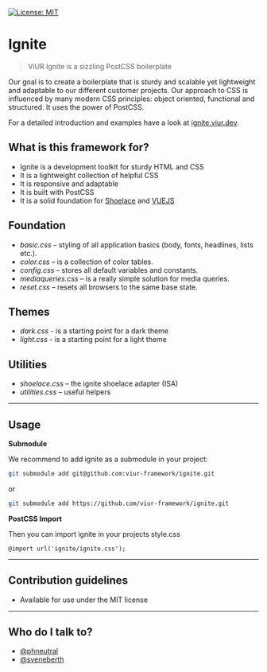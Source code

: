 [![License: MIT](https://img.shields.io/npm/l/@viur/ignite)](https://raw.githubusercontent.com/viur-ignite/ignite/master/LICENSE)

# Ignite
> ViUR Ignite is a sizzling PostCSS boilerplate  

Our goal is to create a boilerplate that is sturdy and scalable 
yet lightweight and adaptable to our different customer projects.
Our approach to CSS is influenced by many modern CSS principles: object oriented, functional and structured.
It uses the power of PostCSS. 

For a detailed introduction and examples have a look at [ignite.viur.dev](https://ignite.viur.dev).

## What is this framework for?
* Ignite is a development toolkit for sturdy HTML and CSS
* It is a lightweight collection of helpful CSS 
* It is responsive and adaptable
* It is built with PostCSS
* It is a solid foundation for [Shoelace](https://github.com/viur-framework/vi-shoelace) and [VUEJS](https://github.com/viur-framework/vi-vue-components)

## Foundation
* _basic.css_ – styling of all application basics (body, fonts, headlines, lists etc.).
* _color.css_ – is a collection of color tables.
* _config.css_ – stores all default variables and constants.
* _mediaqueries.css_ – is a really simple solution for media queries.
* _reset.css_ – resets all browsers to the same base state.

## Themes
* _dark.css_ - is a starting point for a dark theme
* _light.css_ - is a starting point for a light theme

## Utilities
* _shoelace.css_ – the ignite shoelace adapter (ISA)
* _utilities.css_ – useful helpers

---

## Usage

**Submodule**

We recommend to add ignite as a submodule in your project:
```bash
git submodule add git@github.com:viur-framework/ignite.git
```
or
```bash
git submodule add https://github.com/viur-framework/ignite.git
```

**PostCSS Import**

Then you can import ignite in your projects style.css
```postcss
@import url('ignite/ignite.css');
```

---

## Contribution guidelines
* Available for use under the MIT license

---

## Who do I talk to?
* [@phneutral](https://github.com/phneutral)
* [@sveneberth](https://github.com/sveneberth)
